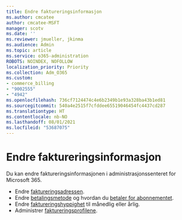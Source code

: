 ```yaml
---
title: Endre faktureringsinformasjon
ms.author: cmcatee
author: cmcatee-MSFT
manager: scotv
ms.date: ''
ms.reviewer: jmueller, jkinma
ms.audience: Admin
ms.topic: article
ms.service: o365-administration
ROBOTS: NOINDEX, NOFOLLOW
localization_priority: Priority
ms.collection: Adm_O365
ms.custom:
- commerce_billing
- "9002555"
- "4942"
ms.openlocfilehash: 736cf7124474c4e6b2349b1e93a328ba43b1ed81
ms.sourcegitcommit: 540a4e2515f7cfddee65519046454fc4437cd287
ms.translationtype: HT
ms.contentlocale: nb-NO
ms.lasthandoff: 08/01/2021
ms.locfileid: "53687075"
---
```

# <a name="change-billing-information"></a>Endre faktureringsinformasjon

Du kan endre faktureringsinformasjonen i administrasjonssenteret for Microsoft 365. 

- Endre [faktureringsadressen](/microsoft-365/commerce/billing-and-payments/change-your-billing-addresses).
- Endre [betalingsmetode](/microsoft-365/commerce/billing-and-payments/manage-payment-methods) og hvordan du [betaler for abonnementet](/microsoft-365/commerce/billing-and-payments/pay-for-your-subscription).
- Endre [faktureringshyppighet](/microsoft-365/commerce/billing-and-payments/change-payment-frequency) til månedlig eller årlig.
- Administrer [faktureringsprofilene](/microsoft-365/commerce/billing-and-payments/manage-billing-profiles).
